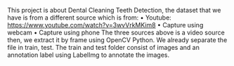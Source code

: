 This project is about Dental Cleaning Teeth Detection, the dataset that we have is from a different source which is from:
•	Youtube: https://www.youtube.com/watch?v=3wvVrkMKim8
•	Capture using webcam 
•	Capture using phone
The three sources above is a video source then, we extract it by frame using OpenCV Python. We already separate the file in train, test. The train and test folder consist of images and an annotation label using LabelImg to annotate the images. 
